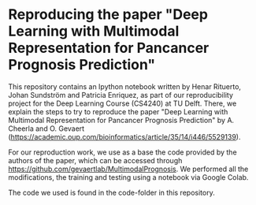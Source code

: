 # Reproducing the paper "Deep Learning with Multimodal Representation for Pancancer Prognosis Prediction"

This repository contains an Ipython notebook written by Henar Rituerto, Johan Sundström and Patricia Enriquez, as part of our reproducibility project for the Deep Learning Course (CS4240) at TU Delft. There, we explain the steps to try to reproduce the paper "Deep Learning with Multimodal Representation for Pancancer Prognosis Prediction" by A. Cheerla and O. Gevaert (https://academic.oup.com/bioinformatics/article/35/14/i446/5529139). 

For our reproduction work, we use as a base the code provided by the authors of the paper, which can be accessed through https://github.com/gevaertlab/MultimodalPrognosis. We performed all the modifications, the training and testing using a notebook via Google Colab.

The code we used is found in the code-folder in this repository.
